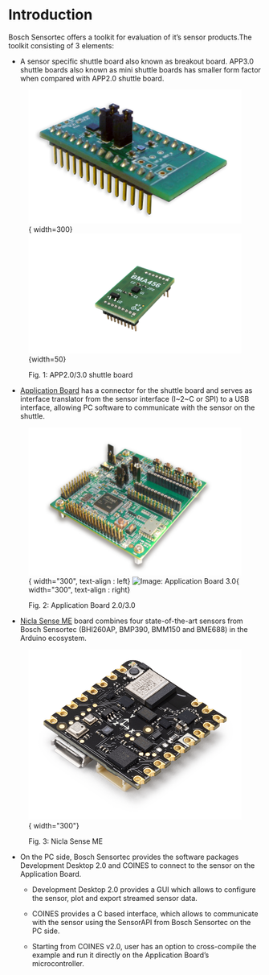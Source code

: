 # Introduction

Bosch Sensortec offers a toolkit for evaluation of it’s sensor products.The toolkit consisting of 3 elements:

- A sensor specific shuttle board also known as breakout board. APP3.0 shuttle boards also
known as mini shuttle boards has smaller form factor when compared with APP2.0 shuttle
board.

<figure markdown>

  ![Image: APP2.0 shuttle board](BMI160.png){ width=300}  
  ![Image: APP3.0 shuttle board](bma456_shuttle_board.png){width=50}

  <figcaption>Fig. 1: APP2.0/3.0 shuttle board</figcaption>
</figure>


- [Application Board](https://www.bosch-sensortec.com/software-tools/tools/application-board-3-0/) has a connector for the shuttle board and serves as interface translator from the sensor interface (I~2~C or SPI) to a USB interface, allowing PC software to communicate with the sensor on the shuttle.

<figure markdown>

  ![Image: Application Board 2.0](application_board_20.png){ width="300", text-align : left}
  ![Image: Application Board 3.0](application_board_30.png){ width="300", text-align : right}
  <figcaption>Fig. 2: Application Board 2.0/3.0</figcaption>
</figure>

- [Nicla Sense ME](https://store.arduino.cc/products/nicla-sense-me) board combines four state-of-the-art sensors from Bosch Sensortec (BHI260AP,
BMP390, BMM150 and BME688) in the Arduino ecosystem.

<figure markdown>

  ![Image: Nicla Sense ME](nicla_sense_me.png){ width="300"}
  <figcaption>Fig. 3: Nicla Sense ME</figcaption>
</figure>

- On the PC side, Bosch Sensortec provides the software packages Development Desktop 2.0 and COINES to connect to the sensor on the Application Board.

    - Development Desktop 2.0 provides a GUI which allows to configure the sensor, plot and export streamed sensor data.

    - COINES provides a C based interface, which allows to communicate with the sensor using the SensorAPI from Bosch Sensortec on the PC side.

    - Starting from COINES v2.0, user has an option to cross-compile the example and run it directly on the Application Board’s microcontroller.

